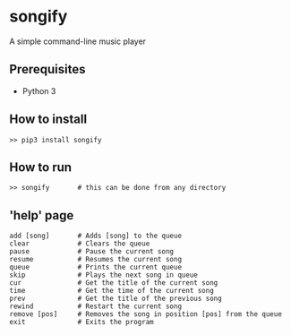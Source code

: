 # songify
A simple command-line music player

## Prerequisites
* Python 3

## How to install
```
>> pip3 install songify
```

## How to run
```
>> songify       # this can be done from any directory
```

## 'help' page
```
add [song]       # Adds [song] to the queue
clear            # Clears the queue
pause            # Pause the current song
resume           # Resumes the current song
queue            # Prints the current queue
skip             # Plays the next song in queue
cur              # Get the title of the current song
time             # Get the time of the current song
prev             # Get the title of the previous song
rewind           # Restart the current song
remove [pos]     # Removes the song in position [pos] from the queue
exit             # Exits the program
```
